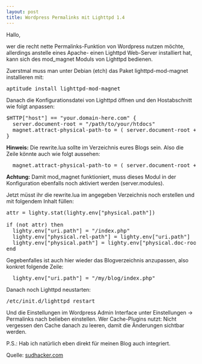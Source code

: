 ```yaml
---
layout: post
title: Wordpress Permalinks mit Lighttpd 1.4
---
```

Hallo,

wer die recht nette Permalinks-Funktion von Wordpress nutzen möchte, allerdings anstelle eines Apache- einen Lighttpd Web-Server installiert hat, kann sich des mod_magnet Moduls von Lighttpd bedienen.

Zuerstmal muss man unter Debian (etch) das Paket lighttpd-mod-magnet installieren mit:
<pre lang="bash">aptitude install lighttpd-mod-magnet</pre>
Danach die Konfigurationsdatei von Lighttpd öffnen und den Hostabschnitt wie folgt anpassen:
<pre lang="perl">$HTTP["host"] == "your.domain-here.com" {
  server.document-root = "/path/to/your/htdocs"
  magnet.attract-physical-path-to = ( server.document-root + "/rewrite.lua" )
}</pre>
<strong>Hinweis:</strong> Die rewrite.lua sollte im Verzeichnis eures Blogs sein. Also die Zeile könnte auch wie folgt aussehen:
<pre lang="perl">  magnet.attract-physical-path-to = ( server.document-root + "/my/blog/rewrite.lua" )</pre>
<strong>Achtung:</strong> Damit mod_magnet funktioniert, muss dieses Modul in der Konfiguration ebenfalls noch aktiviert werden (server.modules).

Jetzt müsst ihr die rewrite.lua im angegeben Verzeichnis noch erstellen und mit folgendem Inhalt füllen:
<pre lang="perl">attr = lighty.stat(lighty.env["physical.path"])

if (not attr) then
  lighty.env["uri.path"] = "/index.php"
  lighty.env["physical.rel-path"] = lighty.env["uri.path"]
  lighty.env["physical.path"] = lighty.env["physical.doc-root"] .. lighty.env["physical.rel-path"]
end</pre>
Gegebenfalles ist auch hier wieder das Blogverzeichnis anzupassen, also konkret folgende Zeile:
<pre lang="perl">  lighty.env["uri.path"] = "/my/blog/index.php"</pre>
Danach noch Lighttpd neustarten:
<pre lang="bash">/etc/init.d/lighttpd restart</pre>
Und die Einstellungen im Wordpress Admin Interface unter Einstellungen -&gt; Permalinks nach belieben einstellen. Wer Cache-Plugins nutzt: Nicht vergessen den Cache danach zu leeren, damit die Änderungen sichtbar werden.

P.S.: Hab ich natürlich eben direkt für meinen Blog auch integriert.

Quelle: <a href="http://sudhaker.com/web-development/wordpress/wordpress-permalinks-lighttpd.html">sudhacker.com</a>
